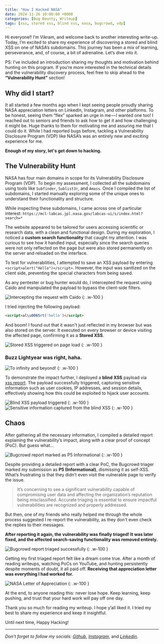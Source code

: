 ```yaml
---
title: "How I Hacked NASA"
date: 2024-11-26 10:00:00 +0000
categories: [Bug Bounty, Writeup]
tags: [xss, stored xss, blind xss, nasa, bugcrowd, vdp]
---
```


Hi everyone!! I’m Vikram, and welcome back to another interesting write-up. Today, I’m excited to share my experience of discovering a stored and blind XSS on one of NASA’s subdomains. This journey has been a mix of learning, perseverance, and, of course, a bit of adrenaline. Let’s dive into it.

PS: I’ve included an introduction sharing my thoughts and motivation behind hunting on this program. If you’re more interested in the technical details and the vulnerability discovery process, feel free to skip ahead to the **“Vulnerability Hunt”** section!

## **Why did I start?**

It all started a few months ago when I kept seeing people proudly sharing NASA appreciation letters on LinkedIn, Instagram, and other platforms. To be honest, seeing them “flex” sparked an urge in me — I wanted one too! I reached out to seniors and friends to ask how to get it and how challenging it might be. Huge thanks to them for motivating me and assuring me that I could do it. While I had reported bugs before, tackling a Vulnerability Disclosure Program (VDP) like NASA’s was an entirely new and exciting experience for me.

**Enough of my story, let's get down to hacking.**

## **The Vulnerability Hunt**

NASA has four main domains in scope for its Vulnerability Disclosure Program (VDP). To begin my assessment, I collected all the subdomains using tools like `Subfinder`, `Sublist3r`, and `Amass`. Once I compiled the list of subdomains, I started manually exploring some of the unique ones to understand their functionality and structure.

While inspecting these subdomains, I came across one of particular interest:
`https://mcl-labcas.jpl.nasa.gov/labcas-ui/s/index.html?search=*`

The website appeared to be tailored for users accessing scientific or research data, with a clean and functional design. During my exploration, I noticed a **custom search functionality** that caught my attention. I was curious to see how it handled input, especially since the search queries were not only reflected on the page but were also stored permanently on the server and reloaded on the interface.

To test for vulnerabilities, I attempted to save an XSS payload by entering `<script>alert("Hello")</script>`. However, the input was sanitized on the client side, preventing the special characters from being saved.

As any pentester or bug hunter would do, I intercepted the request using Caido and manipulated the payload to bypass the client-side filters.

![Intercepting the request with Caido](https://cdn-images-1.medium.com/max/800/1*dxGwFJSO6c596HP5n2eqVA.png)
{: .w-100 }

I tried injecting the following payload:
```html
<script>al\u0065rt('hello')</script>
```
And boom! I found out that it wasn't just reflected in my browser but was also stored on the server. It executed on every browser or device visiting the affected page, confirming it as a **Stored XSS**.

![Stored XSS triggered on page load](https://cdn-images-1.medium.com/max/800/1*jdkGeBnQ4eV6p7A4sdB1VA.png)
{: .w-100 }

### **Buzz Lightyear was right, haha.**

![To infinity and beyond!](https://cdn-images-1.medium.com/max/800/0*BJ4qlheNDwJmQRiq.jpeg)
{: .w-100 }

To demonstrate the impact further, I deployed a **blind XSS** payload via [xss.report](https://xss.report). The payload successfully triggered, capturing sensitive information such as user cookies, IP addresses, and session details, effectively showing how this could be exploited to hijack user accounts.

![Blind XSS payload triggered](https://cdn-images-1.medium.com/max/800/1*69gn9NdAYxpEkAriNtEhgQ.png)
{: .w-100 }
![Sensitive information captured from the blind XSS](https://cdn-images-1.medium.com/max/800/1*8dcykEC0cifSjcJ0YbkAig.png)
{: .w-100 }

## **Chaos**

After gathering all the necessary information, I compiled a detailed report explaining the vulnerability’s impact, along with a clear proof of concept (PoC). But guess what...

![Bugcrowd report marked as P5 Informational](https://cdn-images-1.medium.com/max/800/1*AX4bvqB417H4uBM-DlXyxw.png)
{: .w-100 }

Despite providing a detailed report with a clear PoC, the Bugcrowd triager marked my submission as **P5 (Informational)**, dismissing it as self-XSS. What’s frustrating is that they didn’t even visit the vulnerable page to verify the issue.

> It’s concerning to see a significant vulnerability capable of compromising user data and affecting the organization’s reputation being misclassified. Accurate triaging is essential to ensure impactful vulnerabilities are recognized and properly addressed.

But then, one of my friends who really helped me through the whole process suggested I re-report the vulnerability, as they don't even check the replies to their messages.

**After reporting it again, the vulnerability was finally triaged! It was later fixed, and the affected search-saving functionality was removed entirely.**

![Bugcrowd report triaged successfully](https://cdn-images-1.medium.com/max/800/1*y3G9qyWaRtsb1L5ittkvvw.png)
{: .w-100 }

Getting my first triaged report felt like a dream come true. After a month of reading writeups, watching PoCs on YouTube, and hunting persistently despite moments of doubt, it all paid off. **Receiving that appreciation letter was everything I had worked for.**

![NASA Letter of Appreciation](https://cdn-images-1.medium.com/max/800/1*lPrQJ7CC5sLeS9bbFRCS-g.png)
{: .w-100 }

At the end, to anyone reading this: never lose hope. Keep learning, keep pushing, and trust that your hard work will pay off one day.

Thank you so much for reading my writeup. I hope y’all liked it. I tried my best to share my experience and keep it insightful.

Until next time, Happy Hacking!

---
*Don’t forget to follow my socials:* [_Github_](https://github.com/Ricktor0), [_Instagram_](https://www.instagram.com/vikr.am121/), and [_Linkedin_](https://www.linkedin.com/in/vikram-sharma-957513230?originalSubdomain=in).